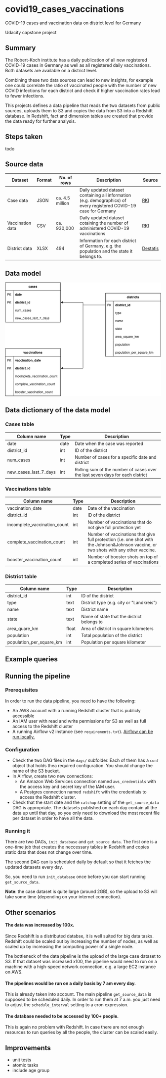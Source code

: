 # covid19_cases_vaccinations
COVID-19 cases and vaccination data on district level for Germany

Udacity capstone project

## Summary
The Robert-Koch institute has a daily publication of all new registered
COVID-19 cases in Germany as well as all registered daily vaccinations.
Both datasets are available on a district level.

Combining these two data sources can lead to new insights, for example one
could correlate the ratio of vaccinated people with the number of new COVID
infections for each district and check if higher vaccination rates lead to
fewer infections.

This projects defines a data pipeline that reads the two datasets from public
sources, uploads them to S3 and copies the data from S3 into a Redshift
database. In Redshift, fact and dimension tables are created that provide the
data ready for further analysis.

## Steps taken
todo

## Source data
| Dataset          | Format | No. of rows     | Description                                                                                                        | Source                                                                                                                     |
|------------------|--------|-----------------|--------------------------------------------------------------------------------------------------------------------|----------------------------------------------------------------------------------------------------------------------------|
| Case data        | JSON   | ca. 4.5 million | Daily updated dataset containing all information (e.g. demographics) of every registered COVID-19 case for Germany | [RKI](https://github.com/ard-data/2020-rki-archive)                                                                        |
| Vaccination data | CSV    | ca. 930,000     | Daily updated dataset cotaining the number of administered COVID-19 vaccinations                                   | [RKI](https://github.com/robert-koch-institut/COVID-19-Impfungen_in_Deutschland/)                                          |
| District data    | XLSX   | 494             | Information for each district of Germany, e.g. the population and the state it belongs to.                         | [Destatis](https://www.destatis.de/DE/Themen/Laender-Regionen/Regionales/Gemeindeverzeichnis/Administrativ/04-kreise.html) |

## Data model

![](doc/data_model.png "Diagram of the data model in Redshift")

## Data dictionary of the data model

### Cases table
| Column name           | Type | Description                                                                   |
|-----------------------|------|-------------------------------------------------------------------------------|
| date                  | date | Date when the case was reported                                               |
| district_id           | int  | ID of the district                                                            |
| num_cases             | int  | Number of cases for a specific date and district                              |
| new_cases_last_7_days | int  | Rolling sum of the number of cases over the last seven days for each district |

### Vaccinations table
| Column name                  | Type | Description                                                                                                                            |
|------------------------------|------|----------------------------------------------------------------------------------------------------------------------------------------|
| vaccination_date             | date | Date of the vaccination                                                                                                                |
| district_id                  | int  | ID of the district                                                                                                                     |
| incomplete_vaccination_count | int  | Number of vaccinations that do not give full protection yet                                                                            |
| complete_vaccination_count   | int  | Number of vaccinations that give full protection (i.e. one shot with the Johnson&Johnson vaccine, or two shots with any other vaccine. |
| booster_vaccination_count    | int  | Number of booster shots on top of a completed series of vaccinations                                                                   |

### District table
| Column name              | Type  | Description                                |
|--------------------------|-------|--------------------------------------------|
| district_id              | int   | ID of the district                         |
| type                     | text  | District type (e.g. city or "Landkreis")   |
| name                     | text  | District name                              |
| state                    | text  | Name of state that the district belongs to |
| area_quare_km            | float | Area of district in square kilometers      |
| population               | int   | Total population of the district           |
| population_per_square_km | int   | Population per square kilometer            |


## Example queries

## Running the pipeline
### Prerequisites
In order to run the data pipeline, you need to have the following:
- An AWS account with a running Redshift cluster that is publicly accessible
- An IAM user with read and write permissions for S3 as well as full access to
the Redshift cluster
- A running Airflow v2 instance (see `requirements.txt`).
[Airflow can be run locally.](https://airflow.apache.org/docs/apache-airflow/stable/start/local.html)

### Configuration
- Check the two DAG files in the `dags/` subfolder. Each of them has a `conf`
object that holds thea required configuration. You should change the name of
the S3 bucket.
- In Airflow, create two new connections:
  - An Amazon Web Services connection named `aws_credentials` with the access
  key and secret key of the IAM user.
  - A Postgres connection named `redshift` with the credentials to access the
  Redshift cluster.
- Check that the start date and the `catchup` setting of the `get_source_data`
DAG is appropriate. The datasets published on each day contain all the data
up until that day, so you only need to download the most recent file per
dataset in order to have all the data.

### Running it
There are two DAGs, `init_database` and `get_source_data`. The first one is a
one-time job that creates the neccessary tables in Redshift and copies static
data that does not change over time.

The second DAG can is scheduled daily by default so that it fetches the
updated datasets every day.

So, you need to run `init_database` once before you can start running
`get_source_data`.

**Note**: the case dataset is quite large (around 2GB), so the upload to S3
will take some time (depending on your internet connection).

## Other scenarios
#### The data was increased by 100x.
Since Redshift is a distributed databse, it is well suited for big data tasks.
Redshift could be scaled out by increasing the number of nodes, as well as
scaled up by increasing the computing power of a single node.

The bottleneck of the data pipeline is the upload of the large case dataset
to S3. If that dataset was increased x100, the pipeline would need to run on a
machine with a high-speed network connection, e.g. a large EC2 instance on AWS.

#### The pipelines would be run on a daily basis by 7 am every day.
This is already taken into account. The main pipeline `get_source_data` is
supposed to be scheduled daily. In order to run them at 7 a.m. you just need
to adjust the `schedule_interval` setting to a cron expression.

#### The database needed to be accessed by 100+ people.
This is again no problem with Redshift. In case there are not enough resources
to run queries by all the people, the cluster can be scaled easily.

## Improvements
- unit tests
- atomic tasks
- include age group